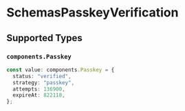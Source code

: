 # SchemasPasskeyVerification


## Supported Types

### `components.Passkey`

```typescript
const value: components.Passkey = {
  status: "verified",
  strategy: "passkey",
  attempts: 136900,
  expireAt: 822118,
};
```

